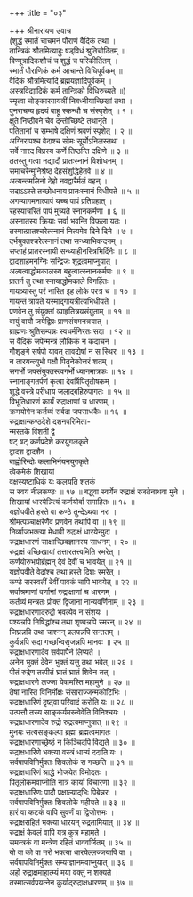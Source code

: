 +++
title = "०३"

+++
श्रीनारायण उवाच  
(शुद्धं स्मार्तं चाचमनं पौराणं वैदिकं तथा ।  
तान्त्रिकं श्रौतमित्याहुः षड्‌विधं श्रुतिचोदितम् ॥  
विण्मूत्रादिकशौचं च शुद्धं च परिकीर्तितम् ।  
स्मार्तं पौराणिकं कर्म आचान्ते विधिपूर्वकम् ॥  
वैदिकं श्रौत्रमित्यादि ब्रह्मयज्ञादिपूर्वकम् ।  
अस्त्रविद्यादिकं कर्म तान्त्रिको विधिरुच्यते ॥)  
स्मृत्वा चोङ्‌कारगायत्रीं निबध्नीयाच्छिखां तथा ।  
पुनराचम्य हृदयं बाहू स्कन्धौ च संस्पृशेत् ॥ १ ॥  
क्षुते निष्ठीवने चैव दन्तोच्छिष्टे तथानृते ।  
पतितानां च सम्भाषे दक्षिणं श्रवणं स्पृशेत् ॥ २ ॥  
अग्निरापश्च वेदाश्च सोमः सूर्योऽनिलस्तथा ।  
सर्वे नारद विप्रस्य कर्णे तिष्ठन्ति दक्षिणे ॥ ३ ॥  
ततस्तु गत्वा नद्यादौ प्रातःस्नानं विशोधनम् ।  
समाचरेन्मुनिश्रेष्ठ देहसंशुद्धिहेतवे ॥ ४ ॥  
अत्यन्तमलिनो देहो नवद्वारैर्मलं वहन् ।  
सदाऽऽस्ते तच्छोधनाय प्रातःस्नानं विधीयते ॥ ५ ॥  
अगम्यागमनात्पापं यच्च पापं प्रतिग्रहात् ।  
रहस्याचरितं पापं मुच्यते स्नानकर्मणा ॥ ६ ॥  
अस्नातस्य क्रियाः सर्वा भवन्ति विफला यतः ।  
तस्मात्प्रातश्चरेत्स्नानं नित्यमेव दिने दिने ॥ ७ ॥  
दर्भयुक्तश्चरेत्स्नानं तथा सन्ध्याभिवन्दनम् ।  
सप्ताहं प्रातरस्नायी सन्ध्याहीनस्त्रिभिर्दिनैः ॥ ८ ॥  
द्वादशाहमनग्निः सन्द्विजः शूद्रत्वमाप्नुयात् ।  
अल्पत्वाद्धोमकालस्य बहुत्वात्स्नानकर्मणः ॥ ९ ॥  
प्रातर्न तु तथा स्नायाद्धोमकाले विगर्हितः ।  
गायत्र्यास्तु परं नास्ति इह लोके परत्र च ॥ १० ॥  
गायन्तं त्रायते यस्माद्‌गायत्रीत्यभिधीयते ।  
प्रणवेन तु संयुक्तां व्याहृतित्रयसंयुताम् ॥ ११ ॥  
वायुं वायौ जयेद्विप्रः प्राणसंयमनत्रयात् ।  
ब्राह्मणः श्रुतिसम्पन्नः स्वधर्मनिरतः सदा ॥ १२ ॥  
स वैदिकं जपेन्मन्त्रं लौकिकं न कदाचन ।  
गौशृङ्‌गे सर्षपो यावत् तावद्येषां न स स्थिरः ॥ १३ ॥  
न तारयन्त्युभौ पक्षौ पितॄनेकोत्तरं शतम् ।  
सगर्भो जपसंयुक्तस्त्वगर्भो ध्यानमात्रकः ॥ १४ ॥  
स्नानाङ्‌गतर्पणं कृत्वा देवर्षिपितृतोषकम् ।  
शुद्धे वस्त्रे परीधाय जलाद्‌बहिरुपागतः ॥ १५ ॥  
विभूतिधारणं कार्यं रुद्राक्षाणां च धारणम् ।  
क्रमयोगेन कर्तव्यं सर्वदा जपसाधकैः ॥ १६ ॥  
रुद्राक्षान्कण्ठदेशे दशनपरिमिता-  
     न्मस्तके विंशती द्वे  
षट् षट् कर्णप्रदेशे करयुगलकृते  
     द्वादश द्वादशैव ।  
बाह्वोरिन्दोः कलाभिर्नयनयुगकृते  
     त्वेकमेकं शिखायां  
वक्षस्यष्टाधिकं यः कलयति शतकं  
     स स्वयं नीलकण्ठः ॥ १७ ॥
बद्ध्वा स्वर्णेन रुद्राक्षं रजतेनाथवा मुने ।  
शिखायां धारयेन्नित्यं कर्णयोर्वा समाहितः ॥ १८ ॥  
यज्ञोपवीते हस्ते वा कण्ठे तुन्देऽथवा नरः ।  
श्रीमत्पञ्चाक्षरेणैव प्रणवेन तथापि वा ॥ १९ ॥  
निर्व्याजभक्त्या मेधावी रुद्राक्षं धारयेन्मुदा ।  
रुद्राक्षधारणं साक्षाच्छिवज्ञानस्य साधनम् ॥ २० ॥  
रुद्राक्षं यच्छिखायां तत्तारतत्त्वमिति स्मरेत् ।  
कर्णयोरुभयोर्ब्रह्मन् देवं देवीं च भावयेत् ॥ २१ ॥  
यज्ञोपवीते वेदांश्च तथा हस्ते दिशः स्मरेत् ।  
कण्ठे सरस्वतीं देवीं पावकं चापि भावयेत् ॥ २२ ॥  
सर्वाश्रमाणां वर्णानां रुद्राक्षाणां च धारणम् ।  
कर्तव्यं मन्त्रतः प्रोक्तं द्विजानां नान्यवर्णिनाम् ॥ २३ ॥  
रुद्राक्षधारणाद्‌रुद्रो भवत्येव न संशयः ।  
पश्यन्नपि निषिद्धांश्च तथा शृण्वन्नपि स्मरन् ॥ २४ ॥  
जिघ्रन्नपि तथा चाश्नन् प्रलपन्नपि सन्ततम् ।  
कुर्वन्नपि सदा गच्छन्विसृजन्नपि मानवः ॥ २५ ॥  
रुद्राक्षधारणादेव सर्वपापैर्न लिप्यते ।  
अनेन भुक्तं देवेन भुक्तं यत्तु तथा भवेत् ॥ २६ ॥  
पीतं रुद्रेण तत्पीतं घ्रातं घ्रातं शिवेन तत् ।  
रुद्राक्षधारणे लज्जा येषामस्ति महामुने ॥ २७ ॥  
तेषां नास्ति विनिर्मोक्षः संसाराज्जन्मकोटिभिः ।  
रुद्राक्षधारिणं दृष्ट्‌वा परिवादं करोति यः ॥ २८ ॥  
उत्पत्तौ तस्य साङ्‌कर्यमस्त्वेवेति विनिश्चयः ।  
रुद्राक्षधारणादेव रुद्रो रुद्रत्वमाप्नुयात् ॥ २९ ॥  
मुनयः सत्यसङ्‌कल्पा ब्रह्मा ब्रह्मत्वमागतः ।  
रुद्राक्षधारणाच्छ्रेष्ठं न किञ्चिदपि विद्यते ॥ ३० ॥  
रुद्राक्षधारिणे भक्त्या वस्त्रं धान्यं ददाति यः ।  
सर्वपापविनिर्मुक्तः शिवलोकं स गच्छति ॥ ३१ ॥  
रुद्राक्षधारिणं श्राद्धे भोजयेत विमोदतः ।  
पितृलोकमवाप्नोति नात्र कार्या विचारणा ॥ ३२ ॥  
रुद्राक्षधारिणः पादौ प्रक्षाल्याद्‌भिः पिबेन्नरः ।  
सर्वपापविनिर्मुक्तः शिवलोके महीयते ॥ ३३ ॥  
हारं वा कटकं वापि सुवर्णं वा द्विजोत्तमः ।  
रुद्राक्षसहितं भक्त्या धारयन् रुद्रतामियात् ॥ ३४ ॥  
रुद्राक्षं केवलं वापि यत्र कुत्र महामते ।  
समन्त्रकं वा मन्त्रेण रहितं भाववर्जितम् ॥ ३५ ॥  
यो वा को वा नरो भक्त्या धारयेल्लज्जयापि वा ।  
सर्वपापविनिर्मुक्तः सम्यग्ज्ञानमवाप्नुयात् ॥ ३६ ॥  
अहो रुद्राक्षमाहात्म्यं मया वक्तुं न शक्यते ।  
तस्मात्सर्वप्रयत्नेन कुर्याद्‌रुद्राक्षधारणम् ॥ ३७ ॥
